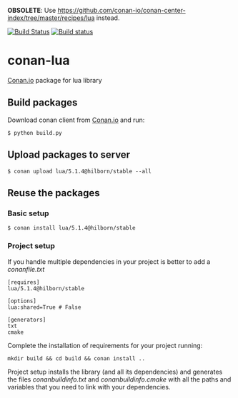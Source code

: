 **OBSOLETE**: Use https://github.com/conan-io/conan-center-index/tree/master/recipes/lua instead.

[![Build Status](https://travis-ci.org/sixten-hilborn/conan-lua.svg?branch=release/5.1.4)](https://travis-ci.org/sixten-hilborn/conan-lua)
[![Build status](https://ci.appveyor.com/api/projects/status/clrxf3djdhnw0xr2?svg=true)](https://ci.appveyor.com/project/sixten-hilborn/conan-lua)

# conan-lua

[Conan.io](https://conan.io) package for lua library

## Build packages

Download conan client from [Conan.io](https://conan.io) and run:

    $ python build.py
    
## Upload packages to server

    $ conan upload lua/5.1.4@hilborn/stable --all
    
## Reuse the packages

### Basic setup

    $ conan install lua/5.1.4@hilborn/stable
    
### Project setup

If you handle multiple dependencies in your project is better to add a *conanfile.txt*
    
    [requires]
    lua/5.1.4@hilborn/stable

    [options]
    lua:shared=True # False
    
    [generators]
    txt
    cmake

Complete the installation of requirements for your project running:</small></span>

    mkdir build && cd build && conan install ..

Project setup installs the library (and all its dependencies) and generates the files *conanbuildinfo.txt* and *conanbuildinfo.cmake* with all the paths and variables that you need to link with your dependencies.
